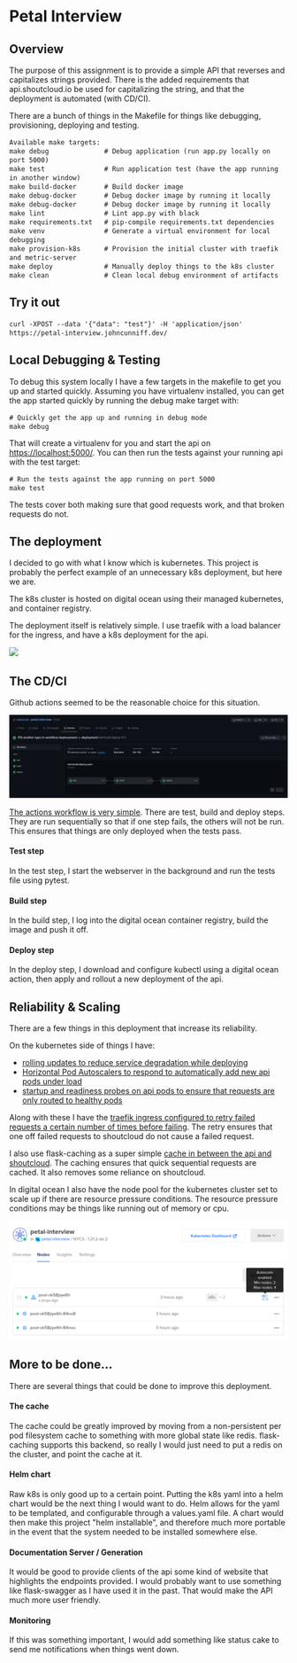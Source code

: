 # Petal Interview

## Overview

The purpose of this assignment is to provide a simple API that reverses and capitalizes strings provided.
There is the added requirements that api.shoutcloud.io be used for capitalizing the string, and that the
deployment is automated (with CD/CI).

There are a bunch of things in the Makefile for things like debugging, provisioning, deploying and testing.

```text
Available make targets:
make debug              # Debug application (run app.py locally on port 5000)
make test               # Run application test (have the app running in another window)
make build-docker       # Build docker image
make debug-docker       # Debug docker image by running it locally
make debug-docker       # Debug docker image by running it locally
make lint               # Lint app.py with black
make requirements.txt   # pip-compile requirements.txt dependencies
make venv               # Generate a virtual environment for local debugging
make provision-k8s      # Provision the initial cluster with traefik and metric-server
make deploy             # Manually deploy things to the k8s cluster
make clean              # Clean local debug environment of artifacts

```

## Try it out

```shell
curl -XPOST --data '{"data": "test"}' -H 'application/json'  https://petal-interview.johncunniff.dev/
```

## Local Debugging & Testing

To debug this system locally I have a few targets in the makefile to get you up and started quickly.
Assuming you have virtualenv installed, you can get the app started quickly by running the debug make 
target with:

```shell
# Quickly get the app up and running in debug mode
make debug
```

That will create a virtualenv for you and start the api on [https://localhost:5000/](https://localhost:5000/).
You can then run the tests against your running api with the test target:

```shell
# Run the tests against the app running on port 5000
make test
```

The tests cover both making sure that good requests work, and that broken requests do not.

## The deployment

I decided to go with what I know which is kubernetes. This project is probably the perfect example
of an unnecessary k8s deployment, but here we are.

The k8s cluster is hosted on digital ocean using their managed kubernetes, and container registry.

The deployment itself is relatively simple. I use traefik with a load balancer for the ingress,
and have a k8s deployment for the api.

[![](https://mermaid.ink/img/eyJjb2RlIjoiZ3JhcGggTFJcbiAgICB1c2VyW1VzZXJdIC0tPiB8dXNlciByZXF1ZXN0fCBsYihMb2FkIEJhbGFuY2VyKVxuICAgIGxiIC0uLT4gdHJhZWZpazFbVHJhZWZpa11cbiAgICBsYiAtLi0-IHRyYWVmaWsyW1RyYWVmaWtdXG5cbiAgICBzdWJncmFwaCBrOHMgY2x1c3RlclxuICAgIHRyYWVmaWsxIC0tPiBhcGkxW0FQSTFdICYgYXBpMltBUEkyXVxuICAgIHN1YmdyYXBoIG5vZGUxXG4gICAgICAgIHRyYWVmaWsxXG4gICAgICAgIGFwaTFcbiAgICAgICAgYXBpMlxuICAgIGVuZFxuICAgIHRyYWVmaWsyIC0tPiBhcGkzW0FQSTNdXG4gICAgc3ViZ3JhcGggbm9kZTJcbiAgICAgICAgdHJhZWZpazJcbiAgICAgICAgYXBpM1xuICAgIGVuZFxuICAgIGVuZFxuICAiLCJtZXJtYWlkIjp7InRoZW1lIjoiZGVmYXVsdCJ9LCJ1cGRhdGVFZGl0b3IiOmZhbHNlLCJhdXRvU3luYyI6dHJ1ZSwidXBkYXRlRGlhZ3JhbSI6ZmFsc2V9)](https://mermaid-js.github.io/mermaid-live-editor/edit##eyJjb2RlIjoiZ3JhcGggTFJcbiAgICB1c2VyW1VzZXJdIC0tPiB8dXNlciByZXF1ZXN0fCBsYihMb2FkIEJhbGFuY2VyKVxuICAgIGxiIC0uLT4gdHJhZWZpazFbVHJhZWZpa11cbiAgICBsYiAtLi0-IHRyYWVmaWsyW1RyYWVmaWtdXG5cbiAgICBzdWJncmFwaCBrOHMgY2x1c3RlclxuICAgIHRyYWVmaWsxIC0tPiBhcGkxW0FQSTFdICYgYXBpMltBUEkyXVxuICAgIHN1YmdyYXBoIG5vZGUxXG4gICAgICAgIHRyYWVmaWsxXG4gICAgICAgIGFwaTFcbiAgICAgICAgYXBpMlxuICAgIGVuZFxuXG4gICAgdHJhZWZpazIgLS0-IGFwaTNbQVBJM11cbiAgICBzdWJncmFwaCBub2RlMlxuICAgICAgICB0cmFlZmlrMlxuICAgICAgICBhcGkzXG4gICAgZW5kXG4gICAgZW5kXG4gICIsIm1lcm1haWQiOiJ7XG4gIFwidGhlbWVcIjogXCJkZWZhdWx0XCJcbn0iLCJ1cGRhdGVFZGl0b3IiOmZhbHNlLCJhdXRvU3luYyI6dHJ1ZSwidXBkYXRlRGlhZ3JhbSI6ZmFsc2V9)

## The CD/CI

Github actions seemed to be the reasonable choice for this situation.

![alt petal-github-actions](./img/petal-github-actions.png)

[The actions workflow is very simple](.github/workflows/test-build-deploy.yaml). 
There are test, build and deploy steps. They are run sequentially so that
if one step fails, the others will not be run. This ensures that things are only deployed when the tests
pass.

#### Test step

In the test step, I start the webserver in the background and run the tests file using pytest.

#### Build step

In the build step, I log into the digital ocean container registry, build the image and push it off.

#### Deploy step

In the deploy step, I download and configure kubectl using a digital ocean action, then apply and rollout
a new deployment of the api.

## Reliability & Scaling

There are a few things in this deployment that increase its reliability.

On the kubernetes side of things I have:
- [rolling updates to reduce service degradation while deploying](k8s-deployment.yaml#L22)
- [Horizontal Pod Autoscalers to respond to automatically add new api pods under load](k8s-deployment.yaml#L149)
- [startup and readiness probes on api pods to ensure that requests are only routed to healthy pods](k8s-deployment.yaml#L67) 

Along with these I have the [traefik ingress configured to retry failed requests a certain number of 
times before failing](k8s-deployment.yaml#L114). The retry ensures that one off failed requests to shoutcloud do not cause a 
failed request.

I also use flask-caching as a super simple [cache in between the api and shoutcloud](app.py#L64). The caching ensures
that quick sequential requests are cached. It also removes some reliance on shoutcloud.

In digital ocean I also have the node pool for the kubernetes cluster set to scale up 
if there are resource pressure conditions. The resource pressure conditions may be things like
running out of memory or cpu.

![alt digital-ocean-nodes](./img/petal-k8s-nodes.png)
 

## More to be done...

There are several things that could be done to improve this deployment. 

#### The cache
The cache could be greatly improved by moving from a non-persistent per pod filesystem cache 
to something with more global state like redis. flask-caching supports this backend, so really 
I would just need to put a redis on the cluster, and point the cache at it.

#### Helm chart
Raw k8s is only good up to a certain point. Putting the k8s yaml into a helm chart would be the
next thing I would want to do. Helm allows for the yaml to be templated, and configurable through a
values.yaml file. A chart would then make this project "helm installable", and therefore much more 
portable in the event that the system needed to be installed somewhere else.

#### Documentation Server / Generation
It would be good to provide clients of the api some kind of website that highlights the endpoints
provided. I would probably want to use something like flask-swagger as I have used it in the past.
That would make the API much more user friendly.

#### Monitoring
If this was something important, I would add something like status cake to send me notifications when
things went down.

